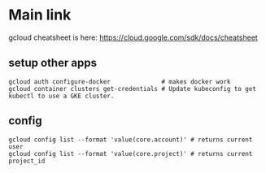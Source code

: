 # Main link

gcloud cheatsheet is here: https://cloud.google.com/sdk/docs/cheatsheet

## setup other apps

    gcloud auth configure-docker              # makes docker work
    gcloud container clusters get-credentials # Update kubeconfig to get kubectl to use a GKE cluster.

## config

    gcloud config list --format 'value(core.account)' # returns current user
    gcloud config list --format 'value(core.project)' # returns current project_id

